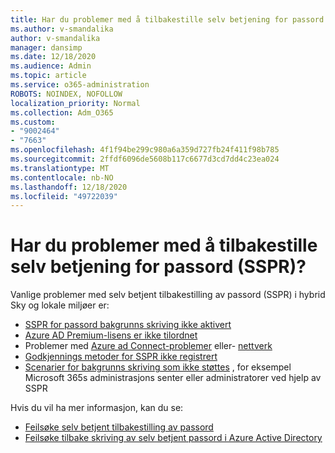 ```yaml
---
title: Har du problemer med å tilbakestille selv betjening for passord (SSPR)?
ms.author: v-smandalika
author: v-smandalika
manager: dansimp
ms.date: 12/18/2020
ms.audience: Admin
ms.topic: article
ms.service: o365-administration
ROBOTS: NOINDEX, NOFOLLOW
localization_priority: Normal
ms.collection: Adm_O365
ms.custom:
- "9002464"
- "7663"
ms.openlocfilehash: 4f1f94be299c980a6a359d727fb24f411f98b785
ms.sourcegitcommit: 2ffdf6096de5608b117c6677d3cd7dd4c23ea024
ms.translationtype: MT
ms.contentlocale: nb-NO
ms.lasthandoff: 12/18/2020
ms.locfileid: "49722039"
---
```

# <a name="having-self-service-password-reset-sspr-problems"></a>Har du problemer med å tilbakestille selv betjening for passord (SSPR)?

Vanlige problemer med selv betjent tilbakestilling av passord (SSPR) i hybrid Sky og lokale miljøer er:

- [SSPR for passord bakgrunns skriving ikke aktivert](https://docs.microsoft.com/azure/active-directory/authentication/tutorial-enable-sspr-writeback)
- [Azure AD Premium-lisens er ikke tilordnet](https://docs.microsoft.com/azure/active-directory/authentication/concept-sspr-licensing)
- Problemer med [Azure ad Connect-problemer](https://docs.microsoft.com/azure/active-directory/hybrid/tshoot-connect-sync-errors) eller- [nettverk](https://docs.microsoft.com/azure/active-directory/hybrid/tshoot-connect-connectivity)
- [Godkjennings metoder for SSPR ikke registrert](https://mysignins.microsoft.com/security-info)
- [Scenarier for bakgrunns skriving som ikke støttes](https://docs.microsoft.com/azure/active-directory/authentication/concept-sspr-writeback#unsupported-writeback-operations) , for eksempel Microsoft 365s administrasjons senter eller administratorer ved hjelp av SSPR


Hvis du vil ha mer informasjon, kan du se:

- [Feilsøke selv betjent tilbakestilling av passord](https://docs.microsoft.com/azure/active-directory/authentication/troubleshoot-sspr)
- [Feilsøke tilbake skriving av selv betjent passord i Azure Active Directory](https://docs.microsoft.com/azure/active-directory/authentication/troubleshoot-sspr-writeback)

